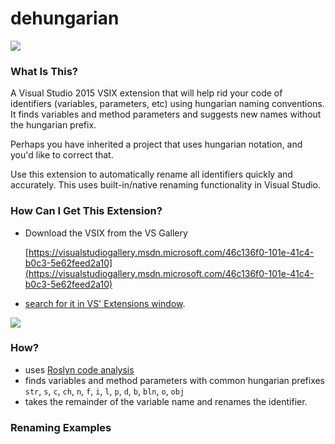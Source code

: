 # dehungarian

![](http://i.imgur.com/pHZEiO1.png)


### What Is This?

A Visual Studio 2015 VSIX extension that will help rid your code of identifiers (variables, parameters, etc) using hungarian naming conventions. It finds variables and method parameters and suggests new names without the hungarian prefix.

Perhaps you have inherited a project that uses hungarian notation, and you'd like to correct that.

Use this extension to automatically rename all identifiers quickly and accurately. This uses built-in/native renaming functionality in Visual Studio.

### How Can I Get This Extension?

- Download the VSIX from the VS Gallery

   [https://visualstudiogallery.msdn.microsoft.com/46c136f0-101e-41c4-b0c3-5e62feed2a10](https://visualstudiogallery.msdn.microsoft.com/46c136f0-101e-41c4-b0c3-5e62feed2a10)

- [search for it in VS' Extensions window](http://i.imgur.com/WNMhK7V.png).

![](http://i.imgur.com/AmvjvpI.png)

### How?

- uses [Roslyn code analysis](https://github.com/dotnet/roslyn)
- finds variables and method parameters with common hungarian prefixes
   `str`, `s`, `c`, `ch`, `n`, `f`, `i`, `l`, `p`, `d`, `b`, `bln`, `o`, `obj` 
- takes the remainder of the variable name and renames the identifier.

### Renaming Examples


